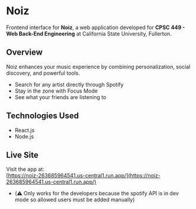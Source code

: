 # Noiz

Frontend interface for **Noiz**, a web application developed for **CPSC 449 - Web Back-End Engineering** at California State University, Fullerton.

## Overview

Noiz enhances your music experience by combining personalization, social discovery, and powerful tools.

- Search for any artist directly through Spotify
- Stay in the zone with Focus Mode
- See what your friends are listening to

## Technologies Used

- React.js
- Node.js

## Live Site

Visit the app at:  
[https://noiz-263685964541.us-central1.run.app/](https://noiz-263685964541.us-central1.run.app/)

- (⚠️ Only works for the developers because the spotify API is in dev mode so allowed users must be added manually)
